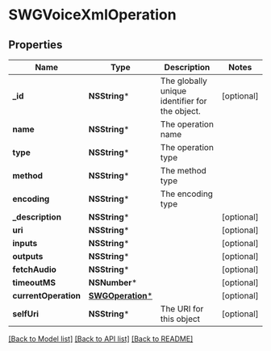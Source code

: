 # SWGVoiceXmlOperation

## Properties
Name | Type | Description | Notes
------------ | ------------- | ------------- | -------------
**_id** | **NSString*** | The globally unique identifier for the object. | [optional] 
**name** | **NSString*** | The operation name | 
**type** | **NSString*** | The operation type | 
**method** | **NSString*** | The method type | 
**encoding** | **NSString*** | The encoding type | 
**_description** | **NSString*** |  | [optional] 
**uri** | **NSString*** |  | [optional] 
**inputs** | **NSString*** |  | [optional] 
**outputs** | **NSString*** |  | [optional] 
**fetchAudio** | **NSString*** |  | [optional] 
**timeoutMS** | **NSNumber*** |  | [optional] 
**currentOperation** | [**SWGOperation***](SWGOperation.md) |  | [optional] 
**selfUri** | **NSString*** | The URI for this object | [optional] 

[[Back to Model list]](../README.md#documentation-for-models) [[Back to API list]](../README.md#documentation-for-api-endpoints) [[Back to README]](../README.md)


